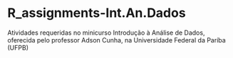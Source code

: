 # R_assignments-Int.An.Dados
 Atividades requeridas no minicurso Introdução à Análise de Dados, oferecida pelo professor Adson Cunha, na Universidade Federal da Paríba (UFPB)
